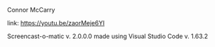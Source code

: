 Connor McCarry

link: https://youtu.be/zaorMeje6YI

Screencast-o-matic v. 2.0.0.0
made using Visual Studio Code v. 1.63.2